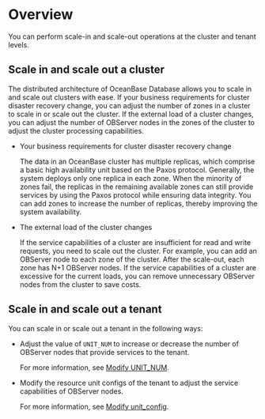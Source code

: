 # Overview

You can perform scale-in and scale-out operations at the cluster and tenant levels.

## Scale in and scale out a cluster

The distributed architecture of OceanBase Database allows you to scale in and scale out clusters with ease. If your business requirements for cluster disaster recovery change, you can adjust the number of zones in a cluster to scale in or scale out the cluster. If the external load of a cluster changes, you can adjust the number of OBServer nodes in the zones of the cluster to adjust the cluster processing capabilities.

* Your business requirements for cluster disaster recovery change

   The data in an OceanBase cluster has multiple replicas, which comprise a basic high availability unit based on the Paxos protocol. Generally, the system deploys only one replica in each zone. When the minority of zones fail, the replicas in the remaining available zones can still provide services by using the Paxos protocol while ensuring data integrity. You can add zones to increase the number of replicas, thereby improving the system availability.

* The external load of the cluster changes

   If the service capabilities of a cluster are insufficient for read and write requests, you need to scale out the cluster. For example, you can add an OBServer node to each zone of the cluster. After the scale-out, each zone has N+1 OBServer nodes. If the service capabilities of a cluster are excessive for the current loads, you can remove unnecessary OBServer nodes from the cluster to save costs.

## Scale in and scale out a tenant

You can scale in or scale out a tenant in the following ways:

* Adjust the value of `UNIT_NUM` to increase or decrease the number of OBServer nodes that provide services to the tenant.

   For more information, see [Modify UNIT_NUM](300.scale-in-and-scale-out-of-tenant-resources/200.by-modifying-unit_num.md).

* Modify the resource unit configs of the tenant to adjust the service capabilities of OBServer nodes.

   For more information, see [Modify unit_config](300.scale-in-and-scale-out-of-tenant-resources/100.by-modifying-unit_config.md).

